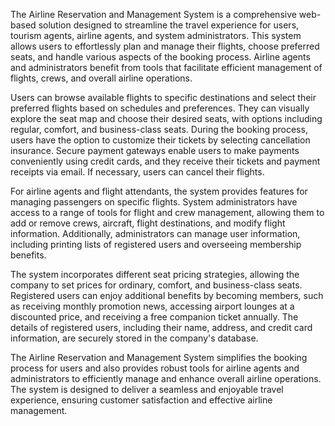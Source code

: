 The Airline Reservation and Management System is a comprehensive web-based solution designed to streamline the travel experience for users, tourism agents, airline agents, and system administrators. This system allows users to effortlessly plan and manage their flights, choose preferred seats, and handle various aspects of the booking process. Airline agents and administrators benefit from tools that facilitate efficient management of flights, crews, and overall airline operations.

Users can browse available flights to specific destinations and select their preferred flights based on schedules and preferences. They can visually explore the seat map and choose their desired seats, with options including regular, comfort, and business-class seats. During the booking process, users have the option to customize their tickets by selecting cancellation insurance. Secure payment gateways enable users to make payments conveniently using credit cards, and they receive their tickets and payment receipts via email. If necessary, users can cancel their flights.

For airline agents and flight attendants, the system provides features for managing passengers on specific flights. System administrators have access to a range of tools for flight and crew management, allowing them to add or remove crews, aircraft, flight destinations, and modify flight information. Additionally, administrators can manage user information, including printing lists of registered users and overseeing membership benefits.

The system incorporates different seat pricing strategies, allowing the company to set prices for ordinary, comfort, and business-class seats. Registered users can enjoy additional benefits by becoming members, such as receiving monthly promotion news, accessing airport lounges at a discounted price, and receiving a free companion ticket annually. The details of registered users, including their name, address, and credit card information, are securely stored in the company's database.

The Airline Reservation and Management System simplifies the booking process for users and also provides robust tools for airline agents and administrators to efficiently manage and enhance overall airline operations. The system is designed to deliver a seamless and enjoyable travel experience, ensuring customer satisfaction and effective airline management.
